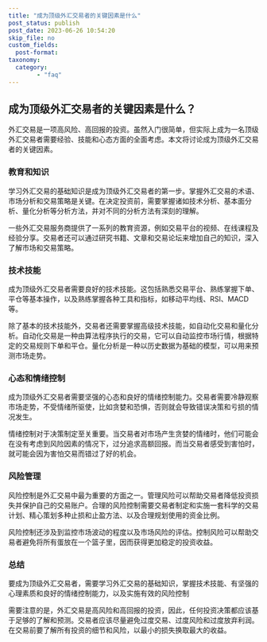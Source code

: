 ```yaml
---
title: "成为顶级外汇交易者的关键因素是什么"
post_status: publish
post_date: 2023-06-26 10:54:20
skip_file: no
custom_fields: 
  post-format: 
taxonomy:
  category:
        - "faq"
---
```


## 成为顶级外汇交易者的关键因素是什么？

外汇交易是一项高风险、高回报的投资。虽然入门很简单，但实际上成为一名顶级外汇交易者需要经验、技能和心态方面的全面考虑。本文将讨论成为顶级外汇交易者的关键因素。

### 教育和知识

学习外汇交易的基础知识是成为顶级外汇交易者的第一步。掌握外汇交易的术语、市场分析和交易策略是关键。在决定投资前，需要掌握诸如技术分析、基本面分析、量化分析等分析方法，并对不同的分析方法有深刻的理解。

一些外汇交易服务商提供了一系列的教育资源，例如交易平台的视频、在线课程及经验分享。交易者还可以通过研究书籍、文章和交易论坛来增加自己的知识，深入了解市场和交易策略。

### 技术技能

成为顶级外汇交易者需要良好的技术技能。这包括熟悉交易平台、熟练掌握下单、平仓等基本操作，以及熟练掌握各种工具和指标，如移动平均线、RSI、MACD等。

除了基本的技术技能外，交易者还需要掌握高级技术技能，如自动化交易和量化分析。自动化交易是一种由算法程序执行的交易，它可以自动监控市场行情，根据特定的交易规则下单和平仓。量化分析是一种以历史数据为基础的模型，可以用来预测市场走势。

### 心态和情绪控制

成为顶级外汇交易者需要坚强的心态和良好的情绪控制能力。交易者需要冷静观察市场走势，不受情绪所驱使，比如贪婪和恐惧，否则就会导致错误决策和亏损的情况发生。

情绪控制对于决策制定至关重要。当交易者对市场产生贪婪的情绪时，他们可能会在没有考虑到风险因素的情况下，过分追求高额回报。而当交易者感受到害怕时，就可能会因为害怕交易而错过了好的机会。

### 风险管理

风险控制是外汇交易中最为重要的方面之一。管理风险可以帮助交易者降低投资损失并保护自己的交易账户。合理的风险控制需要交易者制定和实施一套科学的交易计划、精心策划多种止损和止盈方法、以及合理规划使用的资金比例。

风险控制还涉及到监控市场波动的程度以及市场风险的评估。控制风险可以帮助交易者避免将所有蛋放在一个篮子里，因而获得更加稳定的投资收益。

### 总结

要成为顶级外汇交易者，需要学习外汇交易的基础知识，掌握技术技能、有坚强的心理素质和良好的情绪控制能力，以及实施有效的风险控制

需要注意的是，外汇交易是高风险和高回报的投资，因此，任何投资决策都应该基于足够的了解和预测。交易者应该尽量避免过度交易、过度风险和过度放弃利润。在交易前要了解所有投资的细节和风险，以最小的损失换取最大的收益。
